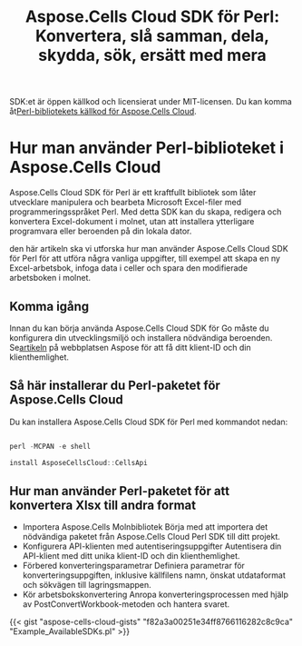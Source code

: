 ﻿---
title: "Aspose.Cells Cloud SDK för Perl: Konvertera, slå samman, dela, skydda, sök, ersätt med mera"
second_title: Documen
ArticleTitle: "Aspose.Cells Cloud SDK for Perl: Convert, merge, split, protect, search, replace, and more"
linktitle: Aspose.Cells Cloud SDK för Per
type: docs
url: /sv/available-sdks/aspose-cells-cloud-perl/
description: "Aspose.Cells Cloud SDK för Perl erbjuder verklig plattformsoberoende kraft: en import ger Windows-, Linux- och macOS-utvecklare samma flytande API för att skapa, konvertera, slå samman, dela, skydda och manipulera alla Excel-objekt – ingen Office-installation krävs och inga plattformsspecifika justeringar behövs."
weight: 30
kwords: Perl, Perl SDK, Excel SDK för Perl, Cloud SDK för Perl, REST, Diagram, Pivottabell, Tabell-/listobjekt, Konvertera kalkylblad, PDF, CSV, Json, Markdown, Sammanfoga, Dela, Skydda, Sök, Ersätt
---
SDK:et är öppen källkod och licensierat under MIT-licensen. Du kan komma åt[Perl-bibliotekets källkod för Aspose.Cells Cloud](https://github.com/aspose-cells-cloud/aspose-cells-cloud-perl).

# **Hur man använder Perl-biblioteket i Aspose.Cells Cloud**

Aspose.Cells Cloud SDK för Perl är ett kraftfullt bibliotek som låter utvecklare manipulera och bearbeta Microsoft Excel-filer med programmeringsspråket Perl. Med detta SDK kan du skapa, redigera och konvertera Excel-dokument i molnet, utan att installera ytterligare programvara eller beroenden på din lokala dator.

den här artikeln ska vi utforska hur man använder Aspose.Cells Cloud SDK för Perl för att utföra några vanliga uppgifter, till exempel att skapa en ny Excel-arbetsbok, infoga data i celler och spara den modifierade arbetsboken i molnet.

## Komma igång

 Innan du kan börja använda Aspose.Cells Cloud SDK för Go måste du konfigurera din utvecklingsmiljö och installera nödvändiga beroenden. Se[artikeln](https://docs.aspose.cloud/cells/quickstart/) på webbplatsen Aspose för att få ditt klient-ID och din klienthemlighet.

## Så här installerar du Perl-paketet för Aspose.Cells Cloud

Du kan installera Aspose.Cells Cloud SDK för Perl med kommandot nedan:

```Powershell

perl -MCPAN -e shell

install AsposeCellsCloud::CellsApi

```

## Hur man använder Perl-paketet för att konvertera Xlsx till andra format

- Importera Aspose.Cells Molnbibliotek
 Börja med att importera det nödvändiga paketet från Aspose.Cells Cloud Perl SDK till ditt projekt.
- Konfigurera API-klienten med autentiseringsuppgifter
 Autentisera din API-klient med ditt unika klient-ID och din klienthemlighet.
- Förbered konverteringsparametrar
 Definiera parametrar för konverteringsuppgiften, inklusive källfilens namn, önskat utdataformat och sökvägen till lagringsmappen.
- Kör arbetsbokskonvertering
 Anropa konverteringsprocessen med hjälp av PostConvertWorkbook-metoden och hantera svaret.

{{< gist "aspose-cells-cloud-gists" "f82a3a00251e34ff8766116282c8c9ca" "Example_AvailableSDKs.pl" >}}
